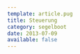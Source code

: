 ```yaml
---
template: article.pug
title: Steuerung
category: segelboot
date: 2013-07-09
available: false
---
```

